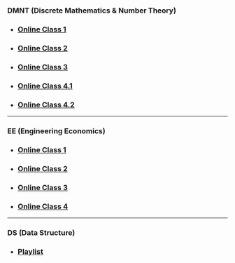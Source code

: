 ### DMNT (Discrete Mathematics & Number Theory)

- ### [Online Class 1](https://youtu.be/EFjQEYlMxCQ)
- ### [Online Class 2](https://youtu.be/AHpmp-luD08)
- ### [Online Class 3](https://youtu.be/C_5zsFvBdf4)
- ### [Online Class 4.1](https://www.youtube.com/watch?v=VvCLLNSjHmc)
- ### [Online Class 4.2](https://youtu.be/meHQkk47Y2s)

---

### EE (Engineering Economics)

- ### [Online Class 1](https://youtu.be/KtZLh07R69Q)
- ### [Online Class 2](https://youtu.be/rlBvPQ-wJNY)
- ### [Online Class 3]()
- ### [Online Class 4]()

---

### DS (Data Structure)

- ### [Playlist]()